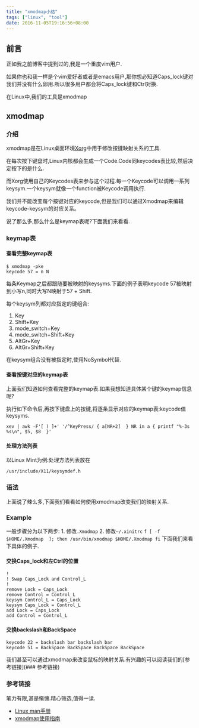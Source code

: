```yaml
---
title: "xmodmap小结"
tags: ["linux", "tool"]
date: 2016-11-05T19:16:56+08:00
---
```


<!--more-->

## 前言
正如我之前博客中提到过的,我是一个重度vim用户.

如果你也和我一样是个vim爱好者或者是emacs用户,那你想必知道Caps_lock键对我们并没有什么卵用.所以很多用户都会将Caps_lock键和Ctrl对换.

在Linux中,我们的工具是xmodmap

## xmodmap
### 介绍
xmodmap是在Linux桌面环境[Xorg](https://wiki.archlinux.org/index.php/Xorg)中用于修改按键映射关系的工具.

在每次按下键盘时,Linux内核都会生成一个Code.Code同keycodes表比较,然后决定按下的是什么.

而Xorg使用自己的Keycodes表来参与这个过程.每一个Keycode可以调用一系列keysym.一个keysym就像一个function被Keycode调用执行.

我们并不能改变每个按键对应的keycode,但是我们可以通过Xmodmap来编辑keycode-keysym的对应关系。

说了那么多,那么什么是keymap表呢?下面我们来看看.

### keymap表
#### 查看完整keymap表
```
$ xmodmap -pke
keycode 57 = n N
```
每条Keymap之后都跟随要被映射的keysyms.下面的例子表明keycode 57被映射到小写n,同时大写N映射于57 + Shift.

每个keysym列都对应指定的键组合:

1. Key
2. Shift+Key
3. mode_switch+Key
4. mode_switch+Shift+Key
5. AltGr+Key
6. AltGr+Shift+Key

在keysym组合没有被指定时,使用NoSymbol代替.

#### 查看按键对应的keymap表
上面我们知道如何查看完整的keymap表.如果我想知道具体某个键的keymap信息呢?

执行如下命令后,再按下键盘上的按键,将逐条显示对应的keymap表:keycode值 keysyms.
```
xev | awk -F'[ ) ]+' '/^KeyPress/ { a[NR+2]  } NR in a { printf "%-3s %s\n", $5, $8  }'
```

#### 处理方法列表
以Linux Mint为例:处理方法列表放在
```
/usr/include/X11/keysymdef.h
```

### 语法
上面说了辣么多,下面我们看看如何使用xmodmap改变我们的映射关系.

### Example
一般步骤分为以下两步:
    1. 修改`.Xmodmap`
    2. 修改`~/.xinitrc`
    ```
    f [ -f $HOME/.Xmodmap  ]; then
        /usr/bin/xmodmap $HOME/.Xmodmap
    fi
    ```
下面我们来看下具体的例子.

#### 交换Caps_lock和左Ctrl的位置
```
!
! Swap Caps_Lock and Control_L
!
remove Lock = Caps_Lock
remove Control = Control_L
keysym Control_L = Caps_Lock
keysym Caps_Lock = Control_L
add Lock = Caps_Lock
add Control = Control_L
```

#### 交换backslash和BackSpace
```
keycode 22 = backslash bar backslash bar
keycode 51 = BackSpace BackSpace BackSpace BackSpace
```

我们甚至可以通过xmodmap来改变鼠标的映射关系.有兴趣的可以阅读我们的[参考链接](### 参考链接)

### 参考链接
笔力有限,甚是惭愧.精心筛选,值得一读.
* [Linux man手册](http://man.cx/xmodmap)
* [xmodmap使用指南](http://blog.csdn.net/robertsong2004/article/details/36439597)
